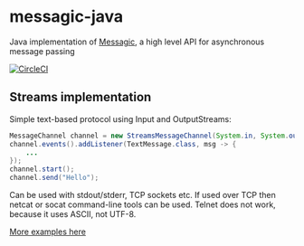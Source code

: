 # messagic-java 
Java implementation of [Messagic](https://github.com/jacekolszak/messagic), a high level API for asynchronous message passing

[![CircleCI](https://circleci.com/gh/jacekolszak/messagic-java.svg?style=svg)](https://circleci.com/gh/jacekolszak/messagic-java)

## Streams implementation

Simple text-based protocol using Input and OutputStreams:

```Java
MessageChannel channel = new StreamsMessageChannel(System.in, System.out);
channel.events().addListener(TextMessage.class, msg -> {
    ...
});
channel.start();
channel.send("Hello");
```

Can be used with stdout/stderr, TCP sockets etc. If used over TCP then netcat or socat command-line tools can be used. Telnet does not work, because it uses ASCII, not UTF-8.

[More examples here](streams/src/test/java/com/github/jacekolszak/messagic/streams/examples)
